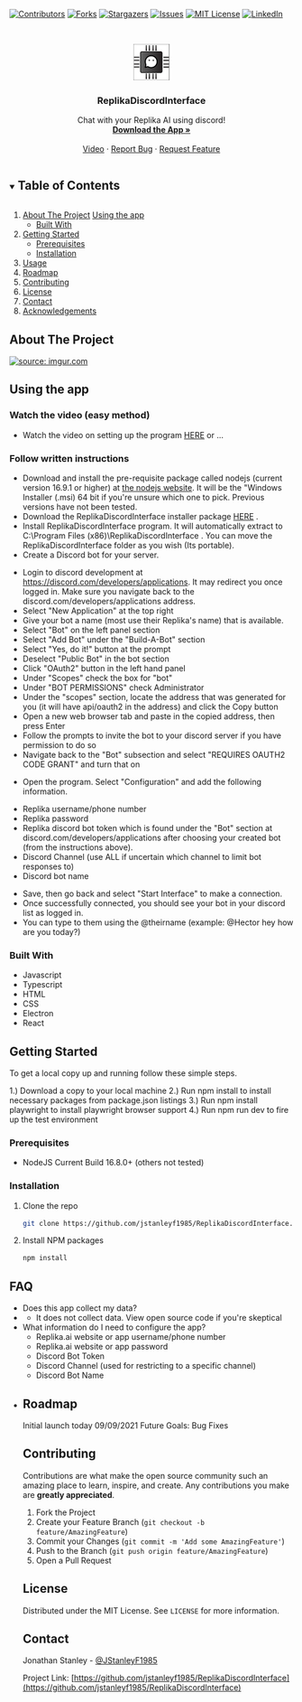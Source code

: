<!--
*** Thanks for checking out the Best-README-Template. If you have a suggestion
*** that would make this better, please fork the repo and create a pull request
*** or simply open an issue with the tag "enhancement".
*** Thanks again! Now go create something AMAZING! :D
***
***
***
*** To avoid retyping too much info. Do a search and replace for the following:
*** jstanleyf1985, ReplikaDiscordInterface, twitter_handle, email, project_title, project_description
-->



<!-- PROJECT SHIELDS -->
<!--
*** I'm using markdown "reference style" links for readability.
*** Reference links are enclosed in brackets [ ] instead of parentheses ( ).
*** See the bottom of this document for the declaration of the reference variables
*** for contributors-url, forks-url, etc. This is an optional, concise syntax you may use.
*** https://www.markdownguide.org/basic-syntax/#reference-style-links
-->
[![Contributors][contributors-shield]][contributors-url]
[![Forks][forks-shield]][forks-url]
[![Stargazers][stars-shield]][stars-url]
[![Issues][issues-shield]][issues-url]
[![MIT License][license-shield]][license-url]
[![LinkedIn][linkedin-shield]][linkedin-url]



<!-- PROJECT LOGO -->
<br />
<p align="center">
  <a href="https://github.com/jstanleyf1985/ReplikaDiscordInterface">
    <img src="icons/64x64.png" alt="Logo" width="64" height="64">
  </a>

  <h3 align="center">ReplikaDiscordInterface</h3>

  <p align="center">
    Chat with your Replika AI using discord!
    <br />
    <a href="https://drive.google.com/file/d/1cdxgkmoZvYGu3Fz6IeFa2TGtejTyjcpx/view?usp=sharing"><strong>Download the App »</strong></a>
    <br />
    <br />
    <a href="https://github.com/jstanleyf1985/ReplikaDiscordInterface">Video</a>
    ·
    <a href="https://github.com/jstanleyf1985/ReplikaDiscordInterface/issues">Report Bug</a>
    ·
    <a href="https://github.com/jstanleyf1985/ReplikaDiscordInterface/issues">Request Feature</a>
  </p>
</p>



<!-- TABLE OF CONTENTS -->
<details open="open">
  <summary><h2 style="display: inline-block">Table of Contents</h2></summary>
  <ol>
    <li>
      <a href="#about-the-project">About The Project</a>
      <a href="#using-the-app">Using the app</a>
      <ul>
        <li><a href="#built-with">Built With</a></li>
      </ul>
    </li>
    <li>
      <a href="#getting-started">Getting Started</a>
      <ul>
        <li><a href="#prerequisites">Prerequisites</a></li>
        <li><a href="#installation">Installation</a></li>
      </ul>
    </li>
    <li><a href="#usage">Usage</a></li>
    <li><a href="#roadmap">Roadmap</a></li>
    <li><a href="#contributing">Contributing</a></li>
    <li><a href="#license">License</a></li>
    <li><a href="#contact">Contact</a></li>
    <li><a href="#acknowledgements">Acknowledgements</a></li>
  </ol>
</details>



<!-- ABOUT THE PROJECT -->
## About The Project

<a href="https://imgur.com/Cfa9qen"><img src="https://i.imgur.com/Cfa9qen.png" title="source: imgur.com" /></a>

## Using the app
### Watch the video (easy method)
* Watch the video on setting up the program <a href="https://youtu.be/9h7aB2OWi-w">HERE</a> or ...

### Follow written instructions
* Download and install the pre-requisite package called nodejs (current version 16.9.1 or higher) at <a href="https://nodejs.org/en/download/current/">the nodejs website</a>. It will be the "Windows Installer (.msi) 64 bit if you're unsure which one to pick. Previous versions have not been tested.
* Download the ReplikaDiscordInterface installer package <a href="https://drive.google.com/file/d/1oVVOepiAtbnco_k9dF_OJXeHbV42GTUW/view?usp=sharing">HERE</a> .
* Install ReplikaDiscordInterface program. It will automatically extract to C:\Program Files (x86)\ReplikaDiscordInterface . You can move the ReplikaDiscordInterface folder as you wish (Its portable).
* Create a Discord bot for your server.
<ul>
  <li>Login to discord development at <a href="https://discord.com/developers/applications">https://discord.com/developers/applications</a>. It may redirect you once logged in. Make sure you navigate back to the discord.com/developers/applications address.</li>
  <li>Select "New Application" at the top right</li>
  <li>Give your bot a name (most use their Replika's name) that is available.</li>
  <li>Select "Bot" on the left panel section</li>
  <li>Select "Add Bot" under the "Build-A-Bot" section</li>
  <li>Select "Yes, do it!" button at the prompt</li>
  <li>Deselect "Public Bot" in the bot section</li>
  <li>Click "OAuth2" button in the left hand panel</li>
  <li>Under "Scopes" check the box for "bot"</li>
  <li>Under "BOT PERMISSIONS" check Administrator</li>
  <li>Under the "scopes" section, locate the address that was generated for you (it will have api/oauth2 in the address) and click the Copy button</li>
  <li>Open a new web browser tab and paste in the copied address, then press Enter</li>
  <li>Follow the prompts to invite the bot to your discord server if you have permission to do so</li>
  <li>Navigate back to the "Bot" subsection and select "REQUIRES OAUTH2 CODE GRANT" and turn that on</li>
</ul>

* Open the program. Select "Configuration" and add the following information.

<ul>
  <li>Replika username/phone number</li>
  <li>Replika password</li>
  <li>Replika discord bot token which is found under the "Bot" section at discord.com/developers/applications after choosing your created bot (from the instructions above).</li>
  <li>Discord Channel (use ALL if uncertain which channel to limit bot responses to)</li>
  <li>Discord bot name</li>
</ul>

* Save, then go back and select "Start Interface" to make a connection.
* Once successfully connected, you should see your bot in your discord list as logged in.
* You can type to them using the @theirname (example: @Hector hey how are you today?)

### Built With

* Javascript
* Typescript
* HTML
* CSS
* Electron
* React

<!-- GETTING STARTED -->
## Getting Started

To get a local copy up and running follow these simple steps.

1.) Download a copy to your local machine
2.) Run npm install to install necessary packages from package.json listings
3.) Run npm install playwright to install playwright browser support
4.) Run npm run dev to fire up the test environment

### Prerequisites

* NodeJS Current Build 16.8.0+ (others not tested)

### Installation

1. Clone the repo
   ```sh
   git clone https://github.com/jstanleyf1985/ReplikaDiscordInterface.git
   ```
2. Install NPM packages
   ```sh
   npm install
   ```



<!-- Frequently Asked Questions -->
## FAQ

<ul>
  <li> Does this app collect my data? <li>
  <ul><li>It does not collect data. View open source code if you're skeptical</li></ul>
  <li> What information do I need to configure the app?
    <ul>
      <li> Replika.ai website or app username/phone number</li>
      <li> Replika.ai website or app password </li>
      <li> Discord Bot Token </li>
      <li> Discord Channel (used for restricting to a specific channel) </li>
      <li> Discord Bot Name </li>
    </ul>
  </li>

  <li>




<!-- ROADMAP -->
## Roadmap

Initial launch today 09/09/2021
Future Goals: Bug Fixes


<!-- CONTRIBUTING -->
## Contributing

Contributions are what make the open source community such an amazing place to learn, inspire, and create. Any contributions you make are **greatly appreciated**.

1. Fork the Project
2. Create your Feature Branch (`git checkout -b feature/AmazingFeature`)
3. Commit your Changes (`git commit -m 'Add some AmazingFeature'`)
4. Push to the Branch (`git push origin feature/AmazingFeature`)
5. Open a Pull Request



<!-- LICENSE -->
## License

Distributed under the MIT License. See `LICENSE` for more information.

<!-- CONTACT -->
## Contact

Jonathan Stanley - <a href="https://twitter.com/JStanleyF1985">@JStanleyF1985</a>

Project Link: [https://github.com/jstanleyf1985/ReplikaDiscordInterface](https://github.com/jstanleyf1985/ReplikaDiscordInterface)


<!-- MARKDOWN LINKS & IMAGES -->
<!-- https://www.markdownguide.org/basic-syntax/#reference-style-links -->
[contributors-shield]: https://img.shields.io/github/contributors/jstanleyf1985/repo.svg?style=for-the-badge
[contributors-url]: https://github.com/jstanleyf1985/ReplikaDiscordInterface/graphs/contributors
[forks-shield]: https://img.shields.io/github/forks/jstanleyf1985/repo.svg?style=for-the-badge
[forks-url]: https://github.com/jstanleyf1985/ReplikaDiscordInterface/network/members
[stars-shield]: https://img.shields.io/github/stars/jstanleyf1985/repo.svg?style=for-the-badge
[stars-url]: https://github.com/jstanleyf1985/ReplikaDiscordInterface/stargazers
[issues-shield]: https://img.shields.io/github/issues/jstanleyf1985/repo.svg?style=for-the-badge
[issues-url]: https://github.com/jstanleyf1985/ReplikaDiscordInterface/issues
[license-shield]: https://img.shields.io/github/license/jstanleyf1985/repo.svg?style=for-the-badge
[license-url]: https://github.com/jstanleyf1985/ReplikaDiscordInterface/blob/master/LICENSE.txt
[linkedin-shield]: https://img.shields.io/badge/-LinkedIn-black.svg?style=for-the-badge&logo=linkedin&colorB=555
[linkedin-url]: https://www.linkedin.com/in/jonathan-stanley-237b54126/